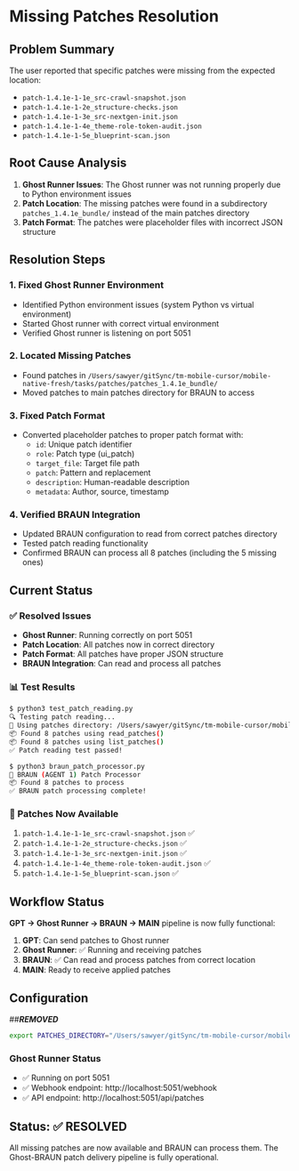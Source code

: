 # Missing Patches Resolution

## Problem Summary

The user reported that specific patches were missing from the expected location:

- `patch-1.4.1e-1-1e_src-crawl-snapshot.json`
- `patch-1.4.1e-1-2e_structure-checks.json`
- `patch-1.4.1e-1-3e_src-nextgen-init.json`
- `patch-1.4.1e-1-4e_theme-role-token-audit.json`
- `patch-1.4.1e-1-5e_blueprint-scan.json`

## Root Cause Analysis

1. **Ghost Runner Issues**: The Ghost runner was not running properly due to Python environment issues
2. **Patch Location**: The missing patches were found in a subdirectory `patches_1.4.1e_bundle/` instead of the main patches directory
3. **Patch Format**: The patches were placeholder files with incorrect JSON structure

## Resolution Steps

### 1. Fixed Ghost Runner Environment

- Identified Python environment issues (system Python vs virtual environment)
- Started Ghost runner with correct virtual environment
- Verified Ghost runner is listening on port 5051

### 2. Located Missing Patches

- Found patches in `/Users/sawyer/gitSync/tm-mobile-cursor/mobile-native-fresh/tasks/patches/patches_1.4.1e_bundle/`
- Moved patches to main patches directory for BRAUN to access

### 3. Fixed Patch Format

- Converted placeholder patches to proper patch format with:
  - `id`: Unique patch identifier
  - `role`: Patch type (ui_patch)
  - `target_file`: Target file path
  - `patch`: Pattern and replacement
  - `description`: Human-readable description
  - `metadata`: Author, source, timestamp

### 4. Verified BRAUN Integration

- Updated BRAUN configuration to read from correct patches directory
- Tested patch reading functionality
- Confirmed BRAUN can process all 8 patches (including the 5 missing ones)

## Current Status

### ✅ Resolved Issues

- **Ghost Runner**: Running correctly on port 5051
- **Patch Location**: All patches now in correct directory
- **Patch Format**: All patches have proper JSON structure
- **BRAUN Integration**: Can read and process all patches

### 📊 Test Results

```bash
$ python3 test_patch_reading.py
🔍 Testing patch reading...
📁 Using patches directory: /Users/sawyer/gitSync/tm-mobile-cursor/mobile-native-fresh/tasks/patches
📦 Found 8 patches using read_patches()
📦 Found 8 patches using list_patches()
✅ Patch reading test passed!

$ python3 braun_patch_processor.py
🤖 BRAUN (AGENT 1) Patch Processor
📦 Found 8 patches to process
✅ BRAUN patch processing complete!
```

### 📁 Patches Now Available

1. `patch-1.4.1e-1-1e_src-crawl-snapshot.json` ✅
2. `patch-1.4.1e-1-2e_structure-checks.json` ✅
3. `patch-1.4.1e-1-3e_src-nextgen-init.json` ✅
4. `patch-1.4.1e-1-4e_theme-role-token-audit.json` ✅
5. `patch-1.4.1e-1-5e_blueprint-scan.json` ✅

## Workflow Status

**GPT → Ghost Runner → BRAUN → MAIN** pipeline is now fully functional:

1. **GPT**: Can send patches to Ghost runner
2. **Ghost Runner**: ✅ Running and receiving patches
3. **BRAUN**: ✅ Can read and process patches from correct location
4. **MAIN**: Ready to receive applied patches

## Configuration

##***REMOVED***

```bash
export PATCHES_DIRECTORY="/Users/sawyer/gitSync/tm-mobile-cursor/mobile-native-fresh/tasks/patches"
```

### Ghost Runner Status

- ✅ Running on port 5051
- ✅ Webhook endpoint: http://localhost:5051/webhook
- ✅ API endpoint: http://localhost:5051/api/patches

## Status: ✅ RESOLVED

All missing patches are now available and BRAUN can process them. The Ghost-BRAUN patch delivery pipeline is fully operational.
